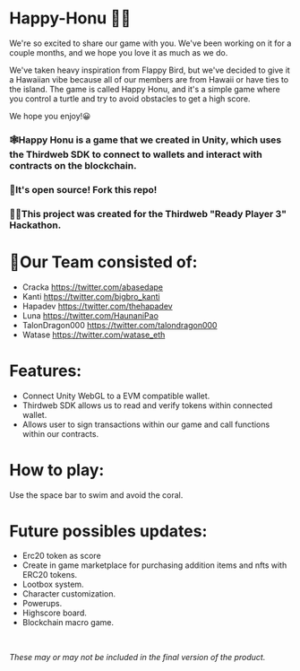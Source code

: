 # Happy-Honu 🐢🌊

We're so excited to share our game with you. We've been working on it for a couple months, and we hope you love it as much as we do.

We've taken heavy inspiration from Flappy Bird, but we've decided to give it a Hawaiian vibe because all of our members are from Hawaii or have ties to the island. The game is called Happy Honu, and it's a simple game where you control a turtle and try to avoid obstacles to get a high score. 

We hope you enjoy!😀

### 🕸Happy Honu is a game that we created in Unity, which uses the Thirdweb SDK to connect to wallets and interact with contracts on the blockchain.
### 
### 📖It's open source! Fork this repo!
### 
### 🐱‍💻This project was created for the Thirdweb "Ready Player 3" Hackathon.

# 🏫Our Team consisted of:
 - Cracka https://twitter.com/abasedape 
 - Kanti https://twitter.com/bigbro_kanti
 - Hapadev https://twitter.com/thehapadev
 - Luna https://twitter.com/HaunaniPao
 - TalonDragon000 https://twitter.com/talondragon000
 - Watase https://twitter.com/watase_eth

# Features:
- Connect Unity WebGL to a EVM compatible wallet.
- Thirdweb SDK allows us to read and verify tokens within connected wallet.
- Allows user to sign transactions within our game and call functions within our contracts.

  
# How to play:
Use the space bar to swim and avoid the coral.

# Future possibles updates:
- Erc20 token as score
- Create in game marketplace for purchasing addition items and nfts with ERC20 tokens.
- Lootbox system.
- Character customization.
- Powerups.
- Highscore board.
- Blockchain macro game. 
<br>

*These may or may not be included in the final version of the product.*
